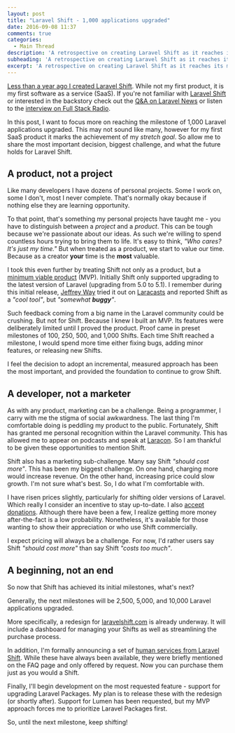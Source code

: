 ```yaml
---
layout: post
title: "Laravel Shift - 1,000 applications upgraded"
date: 2016-09-08 11:37
comments: true
categories:
  - Main Thread
description: 'A retrospective on creating Laravel Shift as it reaches its milestone of 1,000 Laravel applications upgraded.'
subheading: 'A retrospective on creating Laravel Shift as it reaches its milestone of 1,000 Laravel applications upgraded.'
excerpt: 'A retrospective on creating Laravel Shift as it reaches its milestone of 1,000 Laravel applications upgraded.'
---
```

[Less than a year ago I created Laravel Shift](/2015/11/laravel-automated-upgrade-tool-shift/). While not my first product, it is my first software as a service (SaaS). If you're not familiar with [Laravel Shift](https://laravelshift.com) or interested in the backstory check out the [Q&A on Laravel News](https://laravel-news.com/2016/01/automatically-upgrade-your-laravel-app-with-shift/) or listen to the [interview on Full Stack Radio](http://www.fullstackradio.com/36).

In this post, I want to focus more on reaching the milestone of 1,000 Laravel applications upgraded. This may not sound like many, however for my first SaaS product it marks the achievement of my *stretch goal*. So allow me to share the most important decision, biggest challenge, and what the future holds for Laravel Shift.

## A product, not a project

Like many developers I have dozens of personal projects. Some I work on, some I don't, most I never complete. That's normally okay because if nothing else they are learning opportunity.

To that point, that's something my personal projects have taught me - you have to distinguish between a *project* and a *product*. This can be tough because we're passionate about our ideas. As such we're willing to spend countless hours trying to bring them to life. It's easy to think, *"Who cares? It's just my time."* But when treated as a product, we start to value our time. Because as a creator **your** time is the **most** valuable.

I took this even further by treating Shift not only as a product, but a [minimum viable product](https://en.wikipedia.org/wiki/Minimum_viable_product) (MVP). Initially Shift only supported upgrading to the latest version of Laravel (upgrading from 5.0 to 5.1). I remember during this initial release, [Jeffrey Way](https://twitter.com/jeffrey_way) tried it out on [Laracasts](https://laracasts.com) and reported Shift as a *"cool tool"*, but *"somewhat **buggy**"*.

Such feedback coming from a big name in the Laravel community could be crushing. But not for Shift. Because I knew I built an MVP. Its features were deliberately limited until I proved the product. Proof came in preset milestones of 100, 250, 500, and 1,000 Shifts. Each time Shift reached a milestone, I would spend more time either fixing bugs, adding minor features, or releasing new Shifts.

I feel the decision to adopt an incremental, measured approach has been the most important, and provided the foundation to continue to grow Shift.

## A developer, not a marketer

As with any product, marketing can be a challenge. Being a programmer, I carry with me the stigma of social awkwardness. The last thing I'm comfortable doing is peddling my product to the public. Fortunately, Shift has granted me personal recognition within the Laravel community. This has allowed me to appear on podcasts and speak at [Laracon](http://laracon.us). So I am thankful to be given these opportunities to mention Shift.

Shift also has a marketing sub-challenge. Many say Shift *"should cost more"*. This has been my biggest challenge. On one hand, charging more would increase revenue. On the other hand, increasing price could slow growth. I'm not sure what's best. So, I do what I'm comfortable with.

I have risen prices slightly, particularly for shifting older versions of Laravel. Which really I consider an incentive to stay  up-to-date. I also [accept donations](https://laravelshift.com/donate). Although there have been a few, I realize getting more money after-the-fact is a low probability. Nonetheless, it's available for those wanting to show their appreciation or who use Shift commercially.

I expect pricing will always be a challenge. For now, I'd rather users say Shift *"should cost more"* than say Shift *"costs too much"*.

## A beginning, not an end

So now that Shift has achieved its initial milestones, what's next?

Generally, the next milestones will be 2,500, 5,000, and 10,000 Laravel applications upgraded.

More specifically, a redesign for [laravelshift.com](https://laravelshift.com) is already underway. It will include a dashboard for managing your Shifts as well as streamlining the purchase process.

In addition, I'm formally announcing a set of [human services from Laravel Shift](https://laravelshift.com/human-services). While these have always been available, they were briefly mentioned on the FAQ page and only offered by request. Now you can purchase them just as you would a Shift.

Finally, I'll begin development on the most requested feature - support for upgrading Laravel Packages. My plan is to release these with the redesign (or shortly after). Support for Lumen has been requested, but my MVP approach forces me to prioritize Laravel Packages first.

So, until the next milestone, keep shifting!
